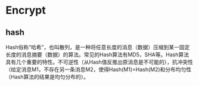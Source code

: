 # Encrypt

## hash

Hash俗称“哈希”，也叫散列，是一种将任意长度的消息（数据）压缩到某一固定长度的消息摘要（数据）的算法。常见的Hash算法有MD5，SHA等。Hash算法具有几个重要的特性。不可逆性（从Hash值反推出原消息是不可能的），抗冲突性（给定消息M1，不存在另一条消息M2，使得Hash(M1)=Hash(M2)和分布均匀性（Hash算法的结果是均匀分布的）。
